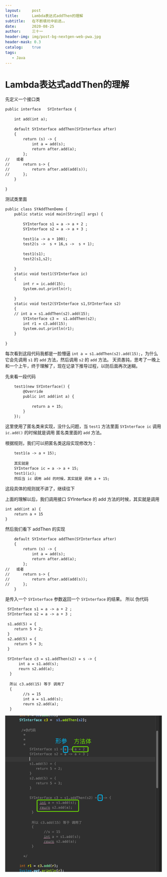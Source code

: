 ```yaml
---
layout:     post
title:      Lambda表达式addThen的理解
subtitle:   在不断填坑中前进。。
date:       2020-08-25
author:     三十一
header-img: img/post-bg-nextgen-web-pwa.jpg
header-mask: 0.3
catalog:    true
tags:
   - Java
---
```


# Lambda表达式addThen的理解

先定义一个接口类

```
public interface   SYInterface {
	
	int add(int a);
	
	default SYInterface addThen(SYInterface after)
	{
		return (s) -> {
			int a = add(s);
			return after.add(a);
		};
//   或者
//		return s-> {
//			return after.add(add(s));
//		};
	}

}
```

测试类里面
```
public class SYAddThenDemo {
	public static void main(String[] args) {
		
		SYInterface s1 = a -> a + 2 ;
		SYInterface s2 = a -> a + 3 ;

		test1(a -> a + 100);
		test2(s ->  s + 16,s ->  s + 1);
		
		test1(s1);
		test2(s1,s2);
		
	}
	static void test1(SYInterface ic)
	{
		int r = ic.add(15);
		System.out.println(r);

	}
	static void test2(SYInterface s1,SYInterface s2)
	{
	// int a = s1.addThen(s2).add(15);
		SYInterface c3 =  s1.addThen(s2);
		int r1 = c3.add(15);
		System.out.println(r1);
	}

}
```

每次看到这段代码我都是一脸懵逼 `int a = s1.addThen(s2).add(15);`，为什么它会先调用 `s1` 的 `add` 方法，然后调用 `s2` 的 `add` 方法。
天资愚钝，思考了一晚上和一个上午，终于理解了，现在记录下推导过程，以防后面再次迷糊。

先来看一段代码

```
	test1(new SYInterface() {
		@Override
		public int add(int a) {
			
			return a + 15;
		}
	});
```

这里使用了匿名类来实现，没什么问题，当 `test1` 方法里面 `SYInterface ic` 调用 `ic.add()` 的时候就是调用 匿名类里面的 `add` 方法。

根据规则，我们可以把匿名类这段实现修改为：

```
    test1(a -> a + 15);
    
    其实就是
    SYInterface ic = a -> a + 15;
    test1(ic);
    然后当 ic 调用 add 的时候，其实就是 调用 a + 15;
```

这段具体的规则就不讲了，继续往下

上面的理解以后，我们调用接口 SYInterface 的 add 方法的时候，其实就是调用 

```
int add(int a) {
    return a + 15
}
```

然后我们看下 addThen 的实现

```
	default SYInterface addThen(SYInterface after)
	{
		return (s) -> {
			int a = add(s);
			return after.add(a);
		};
//   或者
//		return s-> {
//			return after.add(add(s));
//		};
	}
```

是传入一个 `SYInterface` 参数返回一个 `SYInterface` 的结果。
所以 伪代码

```
 SYInterface s1 = a -> a + 2 ;
 SYInterface s2 = a -> a + 3 ;
 
 s1.add(5) = {
 	return 5 + 2;
 }
 s2.add(5) = {
 	return 5 + 3;
 }
 
 SYInterface c3 = s1.addThen(s2) = s -> {
	  int a = s1.add(s);
	  reurn s2.add(a);
  }	 
  
  所以 c3.add(15) 等于 调用了 
  {
  		//s = 15
  		int a = s1.add(s);
	  	reurn s2.add(a);
  }
```

![](media/Lambda_Java/Lambda.png)